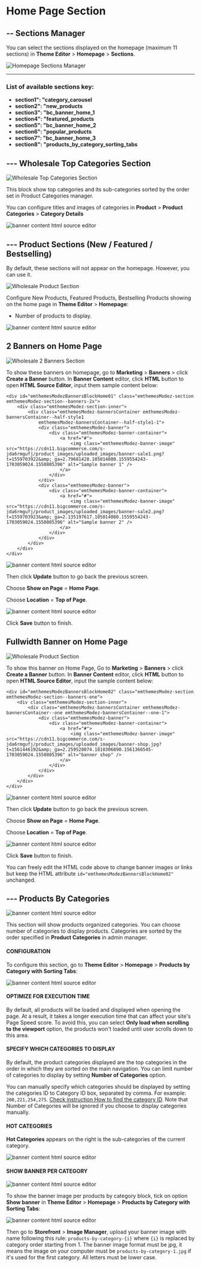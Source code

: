 # Home Page Section

## -- Sections Manager

You can select the sections displayed on the homepage (maximum 11 sections) in **Theme Editor** > **Homepage** > **Sections**.


![Homepage Sections Manager](img/homepage-wholesale-sections-manager.png)

---

### List of available sections key: ###

* **section1": "category_carousel**
* **section2": "new_products**
* **section3": "bc_banner_home_1**
* **section4": "featured_products**
* **section5": "bc_banner_home_2**
* **section6": "popular_products**
* **section7": "bc_banner_home_3**
* **section8": "products_by_category_sorting_tabs**

## --- Wholesale Top Categories Section

![Wholesale Top Categories Section](img/sections/wholesale-top-categories-section.png)

This block show top categories and its sub-categories sorted by the order set in Product Categories manager.

You can configure titles and images of categories in **Product** > **Product Categories** > **Category Details**

![banner content html source editor](img/banner-categories-detail-edit.png)

## --- Product Sections (New / Featured / Bestselling)

By default, these sections will not appear on the homepage. However, you can use it.

![Wholesale Product Section](img/sections/wholesale-product-section.png)

Configure New Products, Featured Products, Bestselling Products showing on the home page in **Theme Editor** > **Homepage**:

- Number of products to display.

![banner content html source editor](img/wholesale-product.png)

## 2 Banners on Home Page

![Wholesale 2 Banners Section](img/sections/wholesale-two-banner-sale.png)

To show these banners on homepage, go to **Marketing** > **Banners** > click **Create a Banner** button. In **Banner Content** editor, click **HTML** button to open **HTML Source Editor**, input them sample content below:

```
<div id="emthemesModezBannersBlockHome01" class="emthemesModez-section  emthemesModez-section--banners-2x">
    <div class="emthemesModez-section-inner">
        <div class="emthemesModez-bannersContainer emthemesModez-bannersContainer--half-style1 
            emthemesModez-bannersContainer--half-style1-1">
            <div class="emthemesModez-banner">
                <div class="emthemesModez-banner-container">
                    <a href="#">
                        <img class="emthemesModez-banner-image" src="https://cdn11.bigcommerce.com/s-jda6rmgufj/product_images/uploaded_images/banner-sale1.png?t=1559703922&amp;_ga=2.79681428.105014080.1559554243-1703059024.1550805396" alt="Sample banner 1" />
                    </a>
                </div>
            </div>
            <div class="emthemesModez-banner">
                <div class="emthemesModez-banner-container">
                    <a href="#">
                        <img class="emthemesModez-banner-image" src="https://cdn11.bigcommerce.com/s-jda6rmgufj/product_images/uploaded_images/banner-sale2.png?t=1559703923&amp;_ga=2.135197617.105014080.1559554243-1703059024.1550805396" alt="Sample banner 2" />
                    </a>
                </div>
            </div>
        </div>
    </div>
</div>
```

![banner content html source editor](img/edit-home1-two-banner.png)

Then click **Update** button to go back the previous screen.

Choose **Show on Page** = **Home Page**.

Choose **Location** = **Top of Page**.

![banner content html source editor](img/edit-banner-show-on-page-location.png)

Click **Save** button to finish.


## Fullwidth Banner on Home Page

![Wholesale Product Section](img/sections/wholesale-full-width-banner.png)

To show this banner on Home Page, Go to **Marketing** > **Banners** > click **Create a Banner** button. In **Banner Content** editor, click **HTML** button to open **HTML Source Editor**, input the sample content below:

```
<div id="emthemesModezBannersBlockHome02" class="emthemesModez-section  emthemesModez-section--banners-one">
    <div class="emthemesModez-section-inner">
        <div class="emthemesModez-bannersContainer emthemesModez-bannersContainer--one emthemesModez-bannersContainer--one-1">
            <div class="emthemesModez-banner">
                <div class="emthemesModez-banner-container">
                    <a href="#">
                        <img class="emthemesModez-banner-image" src="https://cdn11.bigcommerce.com/s-jda6rmgufj/product_images/uploaded_images/banner-shop.jpg?t=1561446192&amp;_ga=2.259528074.1810306890.1561366545-1703059024.1550805396" alt="banner shop" />
                    </a>
                </div>
            </div>
        </div>
    </div>
</div>
```

![banner content html source editor](img/edit-home1-fullwidth-banner.png)

Then click **Update** button to go back the previous screen.

Choose **Show on Page** = **Home Page**.

Choose **Location** = **Top of Page**.

![banner content html source editor](img/edit-banner-show-on-page-location.png)

Click **Save** button to finish.

You can freely edit the HTML code above to change banner images or links but keep the HTML attribute `id="emthemesModezBannersBlockHome02"` unchanged.



## --- Products By Categories

![banner content html source editor](img/wholesale-product-categories.png)

This section will show products organized categories. You can choose number of categories to display products. Categories are sorted by the order specified in **Product Categories** in admin manager.

#### CONFIGURATION

To configure this section, go to **Theme Editor** > **Homepage** > **Products by Category with Sorting Tabs**:

![banner content html source editor](img/theme-editor-products-by-category.png)

#### OPTIMIZE FOR EXECUTION TIME

By default, all products will be loaded and displayed when opening the page. At a result, it takes a longer execution time that can affect your site's Page Speed score. To avoid this, you can select **Only load when scrolling to the viewport** option, the products won't loaded until user scrolls down to this area.

#### SPECIFY WHICH CATEGORIES TO DISPLAY

By default, the product categories displayed are the top categories in the order in which they are sorted on the main navigation. You can limit number of categories to display by setting **Number of Categories** option.

You can manually specify which categories should be displayed by setting the categories ID to Category ID box, separated by comma. For example: `200,221,254,275`. [Check instruction How to find the category ID](https://solidcommerce.zendesk.com/hc/en-us/articles/215722843-Finding-Bigcommerce-Category-Names-and-ID-Numbers#automark4). Note that Number of Categories will be ignored if you choose to display categories manually. 

#### HOT CATEGORIES

**Hot Categories** appears on the right is the sub-categories of the current category.

![banner content html source editor](img/home1-products-by-category-hot-categories.png)

#### SHOW BANNER PER CATEGORY

![banner content html source editor](img/products-by-category-banner.png)

To show the banner image per products by category block, tick on option **Show banner** in **Theme Editor** > **Homepage** > **Products by Category with Sorting Tabs**:

![banner content html source editor](img/theme-editor-show-banner-on-products-by-category.png)

Then go to **Storefront** > **Image Manager**, upload your banner image with name following this rule: `products-by-category-{i}` where `{i}` is replaced by category order starting from 1. The banner image format must be jpg, it means the image on your computer must be `products-by-category-1.jpg` if it's used for the first category. All letters must be lower case.